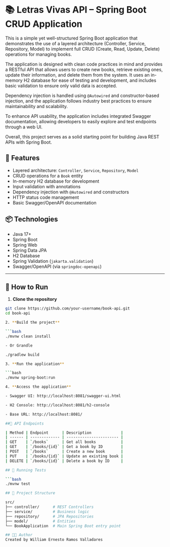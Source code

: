 # 📚 Letras Vivas API – Spring Boot CRUD Application

This is a simple yet well-structured Spring Boot application that demonstrates the use of a layered architecture (Controller, Service, Repository, Model) to implement full CRUD (Create, Read, Update, Delete) operations for managing books.

The application is designed with clean code practices in mind and provides a RESTful API that allows users to create new books, retrieve existing ones, update their information, and delete them from the system. It uses an in-memory H2 database for ease of testing and development, and includes basic validation to ensure only valid data is accepted.

Dependency injection is handled using `@Autowired` and constructor-based injection, and the application follows industry best practices to ensure maintainability and scalability.

To enhance API usability, the application includes integrated Swagger documentation, allowing developers to easily explore and test endpoints through a web UI.

Overall, this project serves as a solid starting point for building Java REST APIs with Spring Boot.

## 📌 Features

- Layered architecture: `Controller`, `Service`, `Repository`, `Model`
- CRUD operations for a `Book` entity
- In-memory H2 database for development
- Input validation with annotations
- Dependency injection with `@Autowired` and constructors
- HTTP status code management
- Basic Swagger/OpenAPI documentation

## 📦 Technologies

- Java 17+
- Spring Boot
- Spring Web
- Spring Data JPA
- H2 Database
- Spring Validation (`jakarta.validation`)
- Swagger/OpenAPI (via `springdoc-openapi`)

---

## 🚀 How to Run

1. **Clone the repository**

````bash
git clone https://github.com/your-username/book-api.git
cd book-api

2. **Build the project**

```bash
./mvnw clean install

- Or Grandle

./gradlew build

3. **Run the application**

```bash
./mvnw spring-boot:run

4. **Access the application**

- Swagger UI: http://localhost:8081/swagger-ui.html

- H2 Console: http://localhost:8081/h2-console

- Base URL: http://localhost:8081/

##🔧 API Endpoints

| Method | Endpoint      | Description             |
| ------ | ------------- | ----------------------- |
| GET    | `/books`      | Get all books           |
| GET    | `/books/{id}` | Get a book by ID        |
| POST   | `/books`      | Create a new book       |
| PUT    | `/books/{id}` | Update an existing book |
| DELETE | `/books/{id}` | Delete a book by ID     |

## 🧪 Running Tests

```bash
./mvnw test

## 📂 Project Structure

src/
├── controller/      # REST Controllers
├── service/         # Business logic
├── repository/      # JPA Repositories
├── model/           # Entities
└── BookApplication  # Main Spring Boot entry point

## 🧑‍💻 Author
Created by William Ernesto Ramos Valladares
````
